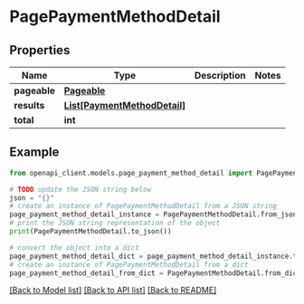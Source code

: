 # PagePaymentMethodDetail


## Properties

Name | Type | Description | Notes
------------ | ------------- | ------------- | -------------
**pageable** | [**Pageable**](Pageable.md) |  | 
**results** | [**List[PaymentMethodDetail]**](PaymentMethodDetail.md) |  | 
**total** | **int** |  | 

## Example

```python
from openapi_client.models.page_payment_method_detail import PagePaymentMethodDetail

# TODO update the JSON string below
json = "{}"
# create an instance of PagePaymentMethodDetail from a JSON string
page_payment_method_detail_instance = PagePaymentMethodDetail.from_json(json)
# print the JSON string representation of the object
print(PagePaymentMethodDetail.to_json())

# convert the object into a dict
page_payment_method_detail_dict = page_payment_method_detail_instance.to_dict()
# create an instance of PagePaymentMethodDetail from a dict
page_payment_method_detail_from_dict = PagePaymentMethodDetail.from_dict(page_payment_method_detail_dict)
```
[[Back to Model list]](../README.md#documentation-for-models) [[Back to API list]](../README.md#documentation-for-api-endpoints) [[Back to README]](../README.md)


